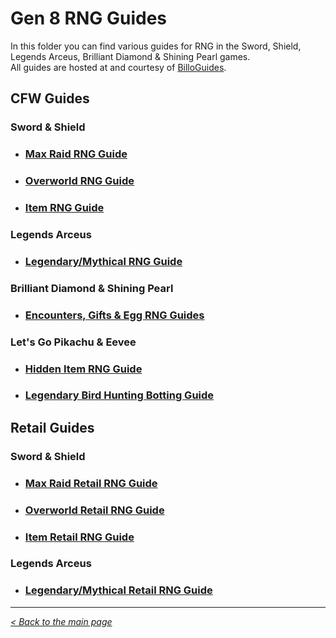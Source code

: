 # Gen 8 RNG Guides

In this folder you can find various guides for RNG in the Sword, Shield, Legends Arceus, Brilliant Diamond & Shining Pearl games.<br>
All guides are hosted at and courtesy of [BilloGuides](https://billo-guides.github.io/).

## CFW Guides
### Sword & Shield
- ### [Max Raid RNG Guide](https://billo-guides.github.io/cfw/swsh/raid)
- ### [Overworld RNG Guide](https://billo-guides.github.io/cfw/swsh/overworld/main-page)
- ### [Item RNG Guide](https://billo-guides.github.io/cfw/swsh/item/)<br>

### Legends Arceus
- ### [Legendary/Mythical RNG Guide](https://billo-guides.github.io/cfw/la/general/)<br>

### Brilliant Diamond & Shining Pearl
- ### [Encounters, Gifts & Egg RNG Guides](https://billo-guides.github.io/cfw/bdsp/)<br>

### Let's Go Pikachu & Eevee
- ### [Hidden Item RNG Guide](https://billo-guides.github.io/cfw/lgpe/item)
- ### [Legendary Bird Hunting Botting Guide](https://billo-guides.github.io/cfw/lgpe/bird-watching)<br>

## Retail Guides
### Sword & Shield
- ### [Max Raid Retail RNG Guide](https://billo-guides.github.io/retail/swsh/raid)
- ### [Overworld Retail RNG Guide](https://billo-guides.github.io/retail/swsh/overworld/main-page)
- ### [Item Retail RNG Guide](https://billo-guides.github.io/retail/swsh/item/)<br>

### Legends Arceus
- ### [Legendary/Mythical Retail RNG Guide](https://billo-guides.github.io/retail/la/legendary)

***
_[< Back to the main page](https://github.com/Wi-Fi-Labs/Labs-Guides)_
